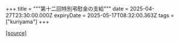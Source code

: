 +++
title = """第十二回特別弔慰金の支給"""
date = 2025-04-27T23:30:00.000Z
expiryDate = 2025-05-17T08:32:00.363Z
tags = ["kuriyama"]
+++


[[source]](https://www.town.kuriyama.hokkaido.jp/soshiki/39/31518.html)
